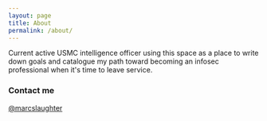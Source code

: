 ```yaml
---
layout: page
title: About
permalink: /about/
---
```


Current active USMC intelligence officer using this space as a place to write down goals and catalogue my path toward becoming an infosec professional when it's time to leave service.

### Contact me

[@marcslaughter](https://twitter.com/marcslaughter)
